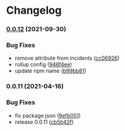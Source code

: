 # Changelog

### [0.0.12](https://www.github.com/donkeyclip/motorcortex-backgrounds/compare/v0.0.11...v0.0.12) (2021-09-30)


### Bug Fixes

* remove attribute from incidents ([cc06926](https://www.github.com/donkeyclip/motorcortex-backgrounds/commit/cc06926ca585fc9a437e00584bb44e6074ccf871))
* rollup config ([946f4ee](https://www.github.com/donkeyclip/motorcortex-backgrounds/commit/946f4ee7f3e9fcba5ac7a566c89a30d61b4b09c2))
* update npm name ([b99bb81](https://www.github.com/donkeyclip/motorcortex-backgrounds/commit/b99bb81da635360935d1b50464a89ad4e1653452))

### 0.0.11 (2021-04-16)


### Bug Fixes

* fix package json ([9efb051](https://www.github.com/kissmybutton/motorcortex-backgrounds/commit/9efb051322bd579b615a59bea13007720f003765))
* release 0.0.11 ([cb5b42f](https://www.github.com/kissmybutton/motorcortex-backgrounds/commit/cb5b42faa8af1312bc4d6e89b5198097f8dae798))
